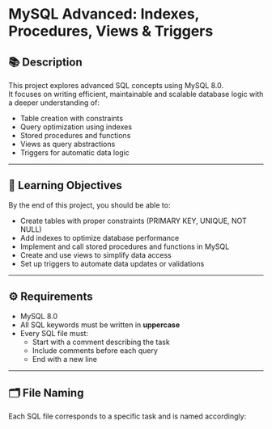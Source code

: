 # MySQL Advanced: Indexes, Procedures, Views & Triggers

## 📚 Description

This project explores advanced SQL concepts using MySQL 8.0.  
It focuses on writing efficient, maintainable and scalable database logic with a deeper understanding of:

- Table creation with constraints
- Query optimization using indexes
- Stored procedures and functions
- Views as query abstractions
- Triggers for automatic data logic

---

## 🧠 Learning Objectives

By the end of this project, you should be able to:

- Create tables with proper constraints (PRIMARY KEY, UNIQUE, NOT NULL)
- Add indexes to optimize database performance
- Implement and call stored procedures and functions in MySQL
- Create and use views to simplify data access
- Set up triggers to automate data updates or validations

---

## ⚙️ Requirements

- MySQL 8.0
- All SQL keywords must be written in **uppercase**
- Every SQL file must:
  - Start with a comment describing the task
  - Include comments before each query
  - End with a new line

---

## 🗂️ File Naming

Each SQL file corresponds to a specific task and is named accordingly:
